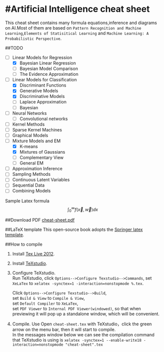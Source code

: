 #Artificial Intelligence cheat sheet
===================================

This cheat sheet contains many formula equations,inference and diagrams on
AI.Most of them are based on `Pattern Recognition and Machine Learning`,`Elements of Statisitical Learning` and `Machine Learning: A Probabilistic Perspective`.


##TODO
- [ ] Linear Models for Regression
  - [x] Bayesian Linear Regression
  - [ ] Bayesian Model Comparison
  - [ ] The Evidence Approximation
- [ ] Linear Models for Classification
  - [x] Discriminant Functions
  - [x] Generative Models
  - [x] Discriminative Models
  - [ ] Laplace Approximation
  - [ ] Bayesian 
- [ ] Neural Networks
  - [ ] Convolutional networks
- [ ] Kernel Methods
- [ ] Sparse Kernel Machines
- [ ] Graphical Models
- [ ] Mixture Models and EM
  - [x] K-means
  - [x] Mixtures of Gaussians
  - [ ] Complementary View
  - [ ] General EM
- [ ] Approximation Inference
- [ ] Sampling Methods
- [ ] Continuous Latent Variables
- [ ] Sequential Data
- [ ] Combining Models

Sample Latex formula $$\int_{0}^{\infty}f(\vec{x},\vec{w})dx$$

##Download PDF
[cheat-sheet.pdf](https://github.com/Alexoner/ai-cheat-sheet/raw/master/cheat-sheet.pdf) 

##LaTeX template
This open-source book adopts the [Springer latex template](http://www.springer.com/authors/book+authors?SGWID=0-154102-12-970131-0).

##How to compile
1. Install [Tex Live 2012](http://www.tug.org/texlive/).
2. Install [TeXstudio](http://texstudio.sourceforge.net/).
3. Configure TeXstudio.  
    Run TeXstudio, click `Options-->Configure Texstudio-->Commands`, set `XeLaTex` to `xelatex -synctex=1 -interaction=nonstopmode %.tex`.
    
    Click `Options-->Configure Texstudio-->Build`,   
    set `Build & View` to `Compile & View`,  
    set `Default Compiler` to `XeLaTex`,  
    set `PDF Viewer` to `Internal PDF Viewer(windowed)`, so that when previewing it will pop up a standalone window, which will be convenient.
4. Compile. Use Open `cheat-sheet.tex` with TeXstudio，click the green arrow on the menu bar, then it will start to compile.  
    In the messages window below we can see the compilation command that TeXstudio is using is `xelatex -synctex=1 --enable-write18 -interaction=nonstopmode "cheat-sheet".tex`
